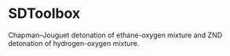 # SDToolbox
Chapman–Jouguet detonation of ethane-oxygen mixture and ZND detonation of hydrogen-oxygen mixture.
